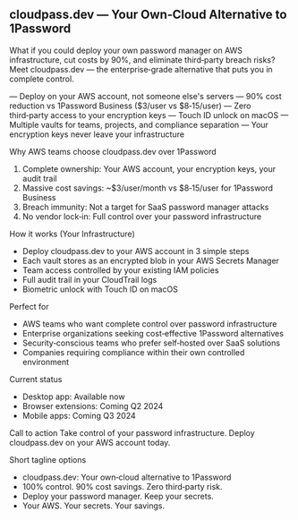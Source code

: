 ## cloudpass.dev — Your Own‑Cloud Alternative to 1Password

What if you could deploy your own password manager on AWS infrastructure, cut costs by 90%, and eliminate third‑party breach risks? Meet cloudpass.dev — the enterprise‑grade alternative that puts you in complete control.

— Deploy on your AWS account, not someone else's servers
— 90% cost reduction vs 1Password Business ($3/user vs $8‑15/user)
— Zero third‑party access to your encryption keys
— Touch ID unlock on macOS
— Multiple vaults for teams, projects, and compliance separation
— Your encryption keys never leave your infrastructure

Why AWS teams choose cloudpass.dev over 1Password
1) Complete ownership: Your AWS account, your encryption keys, your audit trail
2) Massive cost savings: ~$3/user/month vs $8‑15/user for 1Password Business
3) Breach immunity: Not a target for SaaS password manager attacks
4) No vendor lock‑in: Full control over your password infrastructure

How it works (Your Infrastructure)
- Deploy cloudpass.dev to your AWS account in 3 simple steps
- Each vault stores as an encrypted blob in your AWS Secrets Manager
- Team access controlled by your existing IAM policies
- Full audit trail in your CloudTrail logs
- Biometric unlock with Touch ID on macOS

Perfect for
- AWS teams who want complete control over password infrastructure
- Enterprise organizations seeking cost‑effective 1Password alternatives
- Security‑conscious teams who prefer self‑hosted over SaaS solutions
- Companies requiring compliance within their own controlled environment

Current status
- Desktop app: Available now
- Browser extensions: Coming Q2 2024
- Mobile apps: Coming Q3 2024

Call to action
Take control of your password infrastructure. Deploy cloudpass.dev on your AWS account today.

Short tagline options
- cloudpass.dev: Your own‑cloud alternative to 1Password
- 100% control. 90% cost savings. Zero third‑party risk.
- Deploy your password manager. Keep your secrets.
- Your AWS. Your secrets. Your savings.
